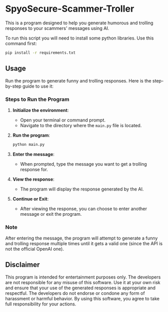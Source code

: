 # SpyoSecure-Scammer-Troller
This is a program designed to help you generate humorous and trolling responses to your scammers' messages using AI.

To run this script you will need to install some python libraries. Use this command first:

```bash
pip install -r requirements.txt
```

## Usage

Run the program to generate funny and trolling responses. Here is the step-by-step guide to use it:

### Steps to Run the Program

1. **Initialize the environment**:
    - Open your terminal or command prompt.
    - Navigate to the directory where the `main.py` file is located.

2. **Run the program**:

    ```bash
    python main.py
    ```

3. **Enter the message**:
    - When prompted, type the message you want to get a trolling response for.

4. **View the response**:
    - The program will display the response generated by the AI.

5. **Continue or Exit**:
    - After viewing the response, you can choose to enter another message or exit the program.

### Note

After entering the message, the program will attempt to generate a funny and trolling response multiple times until it gets a valid one (since the API is not the official OpenAI one).

## Disclaimer

This program is intended for entertainment purposes only. The developers are not responsible for any misuse of this software. Use it at your own risk and ensure that your use of the generated responses is appropriate and respectful. The developers do not endorse or condone any form of harassment or harmful behavior. By using this software, you agree to take full responsibility for your actions.

